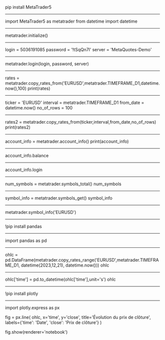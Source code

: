 pip install MetaTrader5

---

import MetaTrader5 as metatrader
from datetime import datetime

---

metatrader.initialize()

---

login = 5036191085
password = '!tSqQn7l'
server = 'MetaQuotes-Demo'

---

metatrader.login(login, password, server)

---

rates = metatrader.copy_rates_from('EURUSD',metatrader.TIMEFRAME_D1,datetime.now(),100)
print(rates)

---

ticker = 'EURUSD'
interval = metatrader.TIMEFRAME_D1
from_date = datetime.now()
no_of_rows = 100

---

rates2 = metatrader.copy_rates_from(ticker,interval,from_date,no_of_rows)
print(rates2)

---

account_info = metatrader.account_info()
print(account_info)

---

account_info.balance

---

account_info.login

---

num_symbols = metatrader.symbols_total()
num_symbols

---

symbol_info = metatrader.symbols_get()
symbol_info

---

metatrader.symbol_info('EURUSD')

---

!pip install pandas

---

import pandas as pd

---

ohlc = pd.DataFrame(metatrader.copy_rates_range('EURUSD',metatrader.TIMEFRAME_D1, datetime(2023,12,21), datetime.now()))
ohlc

---

ohlc['time'] = pd.to_datetime(ohlc['time'],unit='s')
ohlc

---

!pip install plotly

---

import plotly.express as px

fig = px.line(
    ohlc,
    x='time',
    y='close',
    title='Évolution du prix de clôture',
    labels={'time': 'Date', 'close': 'Prix de clôture'}
)

fig.show(renderer='notebook')